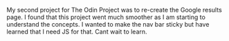 My second project for The Odin Project was to re-create the Google results page. 
I found that this project went much smoother as I am starting to understand the concepts.
I wanted to make the nav bar sticky but have learned that I need JS for that. Cant wait to learn.
